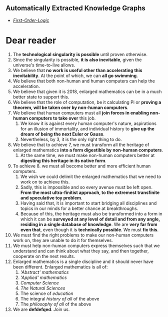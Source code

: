 Automatically Extracted Knowledge Graphs
----------------------------------------

- [_First-Order-Logic_](./wikipedia_fol.dot.pdf)

Dear reader
===========

1. The __technological singularity is possible__ until proven otherwise.
2. Since the singularity is possible, __it is also inevitable__, given the universe's time-to-live allows.
3. We believe that __no work is useful other than accelerating this inevitability__. At the point of which, we can __all go swimming__.
4. We believe that both non-human and human computers can help the acceleration.
5. We believe that given it is 2018, enlarged mathematics can be in a much better state to support this.
6. We believe that the role of computation, be it calculating Pi or __proving a theorem, will be taken over by non-human computers__.
7. We believe that human computers must all __join forces in enabling non-human computers to take over__ this job.
    1. We know it is against every human computer's nature, aspirations for an illusion of immortality, and individual history to __give up the dream of being the next Euler or Gauss__.
    2. Nevertheless, by 3, it is the only right thing to do.
8. We believe that to achieve 7, we must transform all the heritage of enlarged mathematics __into a form digestible by non-human computers__.
    1. At the same time, we must make non-human computers better at __digesting this heritage in its native form__.
9. To achieve 8. we must all become better and more efficient human computers.
    1. We wish we could delimit the enlarged mathematics that we need to work on to achieve this.
    2. Sadly, this is impossible and so every avenue must be left open. __From the most ultra-finitist approach, to the extremest transfinite and speculative toy problem__.
    3. Having said that, it is important to start bridging all disciplines and topics in our minds for a better chance at breakthroughs.
    4. Because of this, the heritage must also be transformed into a form in which it can be __surveyed at any level of detail and from any angle, residing in a single database of knowledge__. We are __very far from even that__, even though it is __technically possible__. We must __fix this__.
9. We must find the right problems to make our non-human computers work on, they are unable to do it for themselves.
10. We must help non-human computers express themselves such that we understand and can think about what they say, and then together, cooperate on the next results.
11. Enlarged mathematics is a single discipline and it should never have been different. Enlarged mathematics is all of:
    1. _'Abstract' mathematics_
    2. _'Applied' mathematics_
    3. _Computer Science_
    4. _The Natural Sciences_
    5. The science of _education_
    6. The integral _history of all_ of the above
    7. The _philosophy of all_ of the above
12. We are __defdefqed__. Join us.
